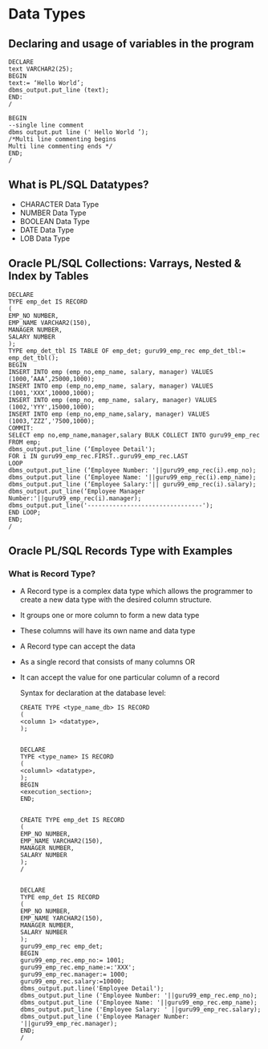 #	Data Types


##	Declaring and usage of variables in the program
	
	DECLARE
	text VARCHAR2(25);
	BEGIN
	text:= ‘Hello World’;
	dbms_output.put_line (text);
	END:
	/	
	
	BEGIN
	--single line comment
	dbms output.put line (' Hello World ’);
	/*Multi line commenting begins
	Multi line commenting ends */
	END;
	/

##	What is PL/SQL Datatypes?

-	CHARACTER Data Type
-	NUMBER Data Type
-	BOOLEAN Data Type
-	DATE Data Type
-	LOB Data Type

##	Oracle PL/SQL Collections: Varrays, Nested & Index by Tables
	
	
	DECLARE
	TYPE emp_det IS RECORD
	(
	EMP_NO NUMBER,
	EMP_NAME VARCHAR2(150),
	MANAGER NUMBER,
	SALARY NUMBER
	);
	TYPE emp_det_tbl IS TABLE OF emp_det; guru99_emp_rec emp_det_tbl:= emp_det_tbl(); 
	BEGIN
	INSERT INTO emp (emp_no,emp_name, salary, manager) VALUES (1000,’AAA’,25000,1000);
	INSERT INTO emp (emp_no,emp_name, salary, manager) VALUES (1001,'XXX’,10000,1000);
	INSERT INTO emp (emp_no, emp_name, salary, manager) VALUES (1002,'YYY',15000,1000);
	INSERT INTO emp (emp_no,emp_name,salary, manager) VALUES (1003,’ZZZ’,'7500,1000);
	COMMIT:
	SELECT emp no,emp_name,manager,salary BULK COLLECT INTO guru99_emp_rec
	FROM emp;
	dbms_output.put_line (‘Employee Detail');
	FOR i IN guru99_emp_rec.FIRST..guru99_emp_rec.LAST
	LOOP
	dbms_output.put_line (‘Employee Number: '||guru99_emp_rec(i).emp_no); 
	dbms_output.put_line (‘Employee Name: '||guru99_emp_rec(i).emp_name); 
	dbms_output.put_line (‘Employee Salary:'|| guru99_emp_rec(i).salary); 
	dbms_output.put_line(‘Employee Manager Number:'||guru99_emp_rec(i).manager);
	dbms_output.put_line('--------------------------------');
	END LOOP;
	END;
	/

	
##	Oracle PL/SQL Records Type with Examples

###	What is Record Type?

-	A Record type is a complex data type which allows the programmer to create a new data type with the desired column structure.

-	It groups one or more column to form a new data type
-	These columns will have its own name and data type
-	A Record type can accept the data
-	As a single record that consists of many columns OR
-	It can accept the value for one particular column of a record


	Syntax for declaration at the database level:

		CREATE TYPE <type_name_db> IS RECORD
		(
		<column 1> <datatype>,
		);
		
		
		DECLARE
		TYPE <type_name> IS RECORD
		(
		<columnl> <datatype>,
		);
		BEGIN
		<execution_section>;
		END;
		
		
		CREATE TYPE emp_det IS RECORD
		(
		EMP_NO NUMBER,
		EMP_NAME VARCHAR2(150),
		MANAGER NUMBER,
		SALARY NUMBER 
		);
		/
		
		
		DECLARE
		TYPE emp_det IS RECORD
		(
		EMP_NO NUMBER, 
		EMP_NAME YARCHAR2(150),
		MANAGER NUMBER, 
		SALARY NUMBER
		);
		guru99_emp_rec emp_det;
		BEGIN
		guru99_emp_rec.emp_no:= 1001;	
		guru99_emp_rec.emp_name:=:'XXX';	
		guru99_emp_rec.manager:= 1000;	
		guru99_emp_rec.salary:=10000;	
		dbms_output.put.line('Employee Detail');
		dbms_output.put_line ('Employee Number: '||guru99_emp_rec.emp_no); 
		dbms_output.put_line ('Employee Name: '||guru99_emp_rec.emp_name); 
		dbms_output.put_line ('Employee Salary: ' ||guru99_emp_rec.salary); 
		dbms_output.put_line ('Employee Manager Number: '||guru99_emp_rec.manager);
		END;
		/
		
		